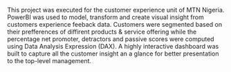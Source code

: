 This project was executed for the customer experience unit of MTN Nigeria. 
PowerBI was used to model, transform and create visual insight from customers experience feeback data. Customers were segmented
based on their prefferences of diffirent products & service offering while the percentage net promoter, detractors and passive scores 
were computed using Data Analysis Expression (DAX).
A highly interactive dashboard was built to capture all the customer insight an a glance for better presentation to the top-level management.
